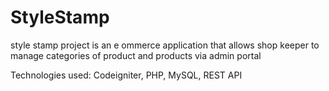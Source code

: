# StyleStamp

style stamp project is an e ommerce application that allows shop keeper to manage categories of product and products via admin portal

Technologies used: Codeigniter, PHP, MySQL, REST API

